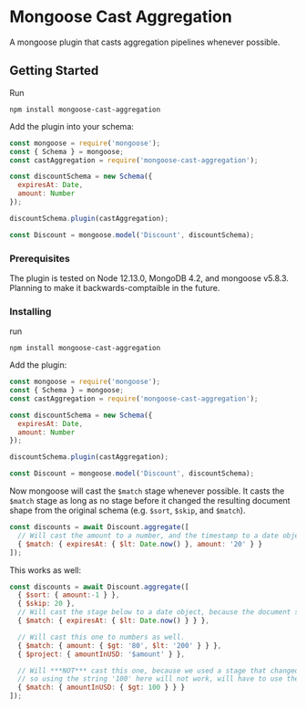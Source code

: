 # Mongoose Cast Aggregation

A mongoose plugin that casts aggregation pipelines whenever possible.

## Getting Started

Run
```
npm install mongoose-cast-aggregation
```

Add the plugin into your schema:
```js
const mongoose = require('mongoose');
const { Schema } = mongoose;
const castAggregation = require('mongoose-cast-aggregation');

const discountSchema = new Schema({
  expiresAt: Date,
  amount: Number
});

discountSchema.plugin(castAggregation);

const Discount = mongoose.model('Discount', discountSchema);
```


### Prerequisites

The plugin is tested on Node 12.13.0, MongoDB 4.2, and mongoose v5.8.3.
Planning to make it backwards-comptaible in the future.


### Installing

run 
```
npm install mongoose-cast-aggregation
```

Add the plugin:

```js
const mongoose = require('mongoose');
const { Schema } = mongoose;
const castAggregation = require('mongoose-cast-aggregation');

const discountSchema = new Schema({
  expiresAt: Date,
  amount: Number
});

discountSchema.plugin(castAggregation);

const Discount = mongoose.model('Discount', discountSchema);
```

Now mongoose will cast the `$match` stage whenever possible. It casts the `$match` stage as long as no stage before it changed the resulting document shape from the original schema (e.g. `$sort`, `$skip`, and `$match`).

```js
const discounts = await Discount.aggregate([
  // Will cast the amount to a number, and the timestamp to a date object
  { $match: { expiresAt: { $lt: Date.now() }, amount: '20' } }
]);
```

This works as well:

```js
const discounts = await Discount.aggregate([
  { $sort: { amount:-1 } },
  { $skip: 20 },
  // Will cast the stage below to a date object, because the document shape hasn't changed yet.
  { $match: { expiresAt: { $lt: Date.now() } } },

  // Will cast this one to numbers as well.
  { $match: { amount: { $gt: '80', $lt: '200' } } },
  { $project: { amountInUSD: '$amount' } },

  // Will ***NOT*** cast this one, because we used a stage that changed the shape of the document.
  // so using the string '100' here will not work, will have to use the correct type of number in order to get results.
  { $match: { amountInUSD: { $gt: 100 } } }
]);
```